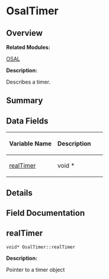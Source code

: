 # OsalTimer<a name="EN-US_TOPIC_0000001055358124"></a>

## **Overview**<a name="section236615806093532"></a>

**Related Modules:**

[OSAL](osal.md)

**Description:**

Describes a timer. 

## **Summary**<a name="section1421078130093532"></a>

## Data Fields<a name="pub-attribs"></a>

<a name="table1698973638093532"></a>
<table><thead align="left"><tr id="row729434880093532"><th class="cellrowborder" valign="top" width="50%" id="mcps1.1.3.1.1"><p id="p1690752806093532"><a name="p1690752806093532"></a><a name="p1690752806093532"></a>Variable Name</p>
</th>
<th class="cellrowborder" valign="top" width="50%" id="mcps1.1.3.1.2"><p id="p196856625093532"><a name="p196856625093532"></a><a name="p196856625093532"></a>Description</p>
</th>
</tr>
</thead>
<tbody><tr id="row2069658624093532"><td class="cellrowborder" valign="top" width="50%" headers="mcps1.1.3.1.1 "><p id="p1157771065093532"><a name="p1157771065093532"></a><a name="p1157771065093532"></a><a href="osaltimer.md#ab9b7f33eab308cb96cac99c3b11d4928">realTimer</a></p>
</td>
<td class="cellrowborder" valign="top" width="50%" headers="mcps1.1.3.1.2 "><p id="p1120200398093532"><a name="p1120200398093532"></a><a name="p1120200398093532"></a>void * </p>
</td>
</tr>
</tbody>
</table>

## **Details**<a name="section2082724620093532"></a>

## **Field Documentation**<a name="section1690052435093532"></a>

## realTimer<a name="ab9b7f33eab308cb96cac99c3b11d4928"></a>

```
void* OsalTimer::realTimer
```

 **Description:**

Pointer to a timer object 

